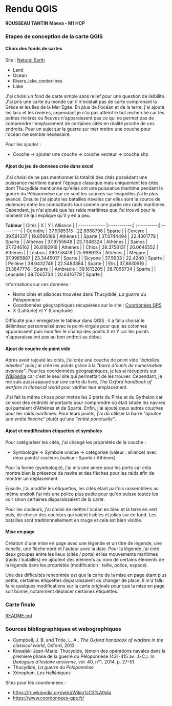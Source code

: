 <!-- Headings -->
# Rendu QGIS
**ROUSSEAU TANTIN Maeva - M1 HCP**
### Etapes de conception de la carte QGIS
#### Choix des fonds de cartes
Site : [Natural Earth](https://www.naturalearthdata.com/downloads/)
* Land
* Ocean 
* Rivers_lake_centerlines
* Lake

J'ai choisi un fond de carte simple sans relief pour une question de lisibilité. J'ai pris une carte du monde car il n'existait pas de carte comprenant la Grèce et les îles de la Mer Egée. En plus de l'océan et de la terre, j'ai ajouté les lacs et les rivières, cependant je n'ai pas atteint le but recherché car les petites rivières ou fleuves n'apparaissent pas ce qui ne permet pas de comprendre l'emplacement de certaines cités en réalité proche de ces endroits. Pour un sujet sur la guerre sur mer mettre une couche pour l'océan me semble nécessaire.

Pour les ajouter : 
* Couche => ajouter une couche => couche vecteur => couche.shp

#### Ajout du jeu de données crée dans excel
J'ai choisi de ne pas mentionner la totalité des cités possédant une puissance maritime durant l'époque classique mais uniquement les cités dont Thucydide mentionne qu'elles ont une puissance maritime pendant la guerre du Péloponnèse car ce sont les sources sur lesquelles j'ai le plus avancé. Ensuite j'ai ajouté les batailles navales car elles sont la source de violences entre les combattants tout comme une partie des raids maritimes. Cependant, je n'ai ajouté que les raids maritimes que j'ai trouvé pour le moment ce qui explique qu'il y en a peu. 

**Tableur**
| Cités         | X           | Y           | Alliance  |
| ------------- |:-----------:| :----------:|:---------:|
| Corinthe      | 37.9085315  | 22.8988798  | Sparte    |
| Corcyre       | 39.591337   | 19.8596189  | Athènes   |
| Sparte        | 37.0744494  | 22.4301778  | Sparte    |
| Athènes       | 37.9755648  | 23.7348324  | Athènes   |
| Samos         | 37.7246162  | 26.8192919  | Athènes   |
| Chios         | 38.3758131  | 26.0646552  | Athènes   |
| Lesbos        | 39.1758418  | 25.9989135  | Athènes   |
| Mégare        | 37.9965887  | 23.3445017  | Sparte    |
| Sicyone       | 37.5903     | 22.4240     | Sparte    |
| Pellène       | 38.0432746  | 22.5483384  | Sparte    |
| Elis          | 37.8830916  | 21.3847776  | Sparte    |
| Ambracie      | 39.1613205  | 38.7065734  | Sparte    |
| Leucade       | 38.7065734  | 20.6416779  | Sparte    |

Informations sur ces données :
* Noms cités et alliances trouvées dans Thucydide, _La guerre du Péloponnese_
* Coordonnées géographiques récupérées sur le site : [Coordonées GPS](https://www.coordonnees-gps.fr/)
* X (Latitude) et Y (Longitude)

Difficulté pour enregistrer le tableur dans QGIS : il a fallu choisir le délimiteur personnalisé avec le point-virgule pour que les colonnes apparaissent puis modifier le champ des points X et Y car les points n'apparaissaient pas au bon endroit au début. 

#### Ajout de couche de point vide
Après avoir rajouté les cités, j'ai crée une couche de point vide _"batailles navales"_ puis j'ai crée les points grâce à la _"barre d'outils de numérisation avancée"_. Pour les coordonnées géographiques, je les ai récupérés sur [Wikipédia](https://fr.wikipedia.org/wiki/Wikip%C3%A9dia) car c'est le seul site qui permettait de les trouver. Cependant, je me suis aussi appuyé sur une carte du livre, _The Oxford handbook of warfare in classical world_ pour vérifier leur emplacement.

J'ai fait la même chose pour mettre les 2 ports du Pirée et du Gytheion car ce sont des endroits importants pour comprendre où était située les navires qui partaient d'Athènes et de Sparte. Enfin, j'ai ajouté deux autres couches pour les raids maritimes. Pour leurs points, j'ai dû utiliser la barre _"ajoutée une entité linéaire"_ plutôt qu'une _"entité ponctuelle"_. 

#### Ajout et modification étiquettes et symboles
Pour catégoriser les cités, j'ai changé les propriétés de la couche :
* Symbologie => Symbole unique => catégorisé (valeur : alliance) avec deux points/ couleurs (valeur : Sparte / Athènes)

Pour la forme (symbologie), j'ai mis une ancre pour les ports car cela montre bien la présence de navire et des flèches pour les raids afin de montrer un déplacement.

Ensuite, j'ai modifié les étiquettes, les cités étant parfois rassemblées au même endroit j'ai mis une police plus petite pour qu'on puisse toutes les voir sinon certaines disparaissaient de la carte.

Pour les couleurs, j'ai choisi de mettre l'océan en bleu et la terre en vert puis, de choisir des couleurs qui soient lisibles et jolies sur ce fond. Les batailles sont traditionnellement en rouge et cela est bien visible. 

#### Mise en page
Création d'une mise en page avec une légende et un titre de légende, une échelle, une flèche nord et l'auteur avec la date. Pour la légende j'ai créé deux groupes entre les lieux (cités / ports) et les mouvements maritimes (raids / batailles) en ajoutent des éléments au nom de certains éléments de la légende dans les propriétés (modification : taille, police, espace).

Une des difficultés rencontrée est que la carte de la mise en page étant plus petite, certaines étiquettes disparaissaient ou changer de place. Il m'a fallu faire quelques modifications sur la carte originale pour que la mise en page soit bonne, notamment déplacer certaines étiquettes.

### Carte finale
[README.md](https://github.com/MaevaRT30/Rendu-QGIS/blob/0209b1236fb3d37e1355363718a4f639eb89abfa/README.md)

### Sources bibliographiques et webographiques
* Campbell, J. B. and Tritle, L. A., _The Oxford handbook of warfare in the classical world_, Oxford, 2013.
* Kowalski Jean-Marie. Thucydide, témoin des opérations navales dans la première phase de la guerre du Péloponnèse (431-415 av. J.‑C.). In: _Dialogues d'histoire ancienne_, vol. 40, n°1, 2014. p. 27-51.
* Thucydide, _La guerre du Péloponnèse_
* Xénophon, _Les Helléniques_

Sites pour les coordonnées : 
* https://fr.wikipedia.org/wiki/Wikip%C3%A9dia
* https://www.coordonnees-gps.fr/
